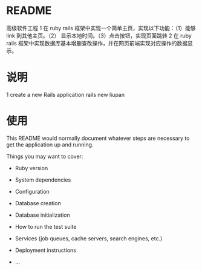 # README
  高级软件工程
1 在 ruby rails 框架中实现一个简单主页，实现以下功能：（1）能够 link 到其他主页。（2） 显示本地时间。（3）点击按钮，实现页面跳转
2 在 ruby rails 框架中实现数据库基本增删查改操作，并在网页前端实现对应操作的数据显示。

# 说明
   1 create a new Rails application
      rails new liupan
# 使用
This README would normally document whatever steps are necessary to get the
application up and running.

Things you may want to cover:

* Ruby version

* System dependencies

* Configuration

* Database creation

* Database initialization

* How to run the test suite

* Services (job queues, cache servers, search engines, etc.)

* Deployment instructions

* ...
